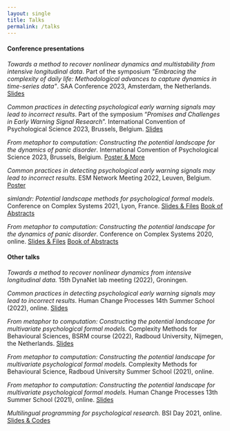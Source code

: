 ```yaml
---
layout: single
title: Talks
permalink: /talks
---
```


#### Conference presentations

*Towards a method to recover nonlinear dynamics and multistability from intensive longitudinal data*. Part of the symposium *"Embracing the complexity of daily life: Methodological advances to capture dynamics in time-series data"*. SAA Conference 2023, Amsterdam, the Netherlands. [Slides](https://osf.io/enz5k/)

*Common practices in detecting psychological early warning signals may lead to incorrect results*. Part of the symposium “*Promises and Challenges in Early Warning Signal Research*”. International Convention of Psychological Science 2023, Brussels, Belgium. [Slides](https://osf.io/3vdnu/)

*From metaphor to computation: Constructing the potential landscape for the dynamics of panic disorder*. International Convention of Psychological Science 2023, Brussels, Belgium. [Poster & More](https://osf.io/hybu3/)

*Common practices in detecting psychological early warning signals may lead to incorrect results*. ESM Network Meeting 2022, Leuven, Belgium. [Poster](https://osf.io/8hse4/)

*simlandr: Potential landscape methods for psychological formal models*. Conference on Complex Systems 2021, Lyon, France. [Slides & Files](https://osf.io/kdrqw/) [Book of Abstracts](http://sci-web.net/CCS2021/CCS2021_BookOfAbstracts.pdf)

*From metaphor to computation: Constructing the potential landscape for the dynamics of panic disorder*. Conference on Complex Systems 2020, online. [Slides & Files](https://osf.io/4scdg/) [Book of Abstracts](https://doi.org/10.5281/zenodo.4419178) 

#### Other talks

*Towards a method to recover nonlinear dynamics from intensive longitudinal data.* 15th DynaNet lab meeting (2022), Groningen.

*Common practices in detecting psychological early warning signals may lead to incorrect results*. Human Change Processes 14th Summer School (2022), online. [Slides](https://osf.io/7cxyw/)

*From metaphor to computation: Constructing the potential landscape for multivariate psychological formal models.* Complexity Methods for Behavioural Sciences, BSRM course (2022), Radboud University, Nijmegen, the Netherlands. [Slides](https://osf.io/4gsnt/)

*From metaphor to computation: Constructing the potential landscape for multivariate psychological formal models.* Complexity Methods for Behavioural Science, Radboud University Summer School (2021), online.

*From metaphor to computation: Constructing the potential landscape for multivariate psychological formal models.* Human Change Processes 13th Summer School (2021), online. [Slides](https://osf.io/ybqx9/)

*Multilingual programming for psychological research.* BSI Day 2021, online. [Slides & Codes](https://osf.io/d9bwx/)

